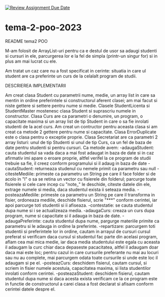 [![Review Assignment Due Date](https://classroom.github.com/assets/deadline-readme-button-24ddc0f5d75046c5622901739e7c5dd533143b0c8e959d652212380cedb1ea36.svg)](https://classroom.github.com/a/yw5p-AaX)
# tema-2-poo-2023

README tema2 POO

M-am folosit de ArrayList-uri pentru ca e destul de usor sa adaugi studenti si cursuri in ele, parcurgerea lor e la fel de simpla (printr-un singur for) si in plus am mai lucrat cu ele.

Am tratat un caz care nu a fost specificat in cerinte: situatia in care ul student are ca preferinte un curs de la celalalt program de studii.


DESCRIEREA IMPLEMENTARII

Am creat clasa Student cu parametrii nume, medie, un array list in care sa mentin in ordine preferintele si constructorul aferent clasei; am mai facut si niste gettere si settere pentru nume si medie.
Clasele StudentLicenta si StudentMaster mostenesc clasa Student si suprascriu numele in constructor.
Clasa Curs are ca parametri o denumire, un program, o capacitate maxima si un array list de tip Student in care o sa fie inrolati studenti de la acel curs. Am creat un contructor pentru aceasta clasa si am creat ca metode 2 gettere pentru nume si capacitate.
Clasa ErrorDuplicate este o clasa pentru o exceptie proprie.
Clasa Secretariat are ca parametri 2 array listuri: unul de tip Studenti si unul de tip Curs, ca un fel de baza de date pentru studenti si pentru cursuri. Ca metode avem:
-adaugaStudent: cauta studentul sa vada daca a mai fost adaugat in baza de date si in caz afirmativ imi apare o eroare proprie, altfel verifel la ce program de studii trebuie sa fie, il creez conform programului si il adaug in baza de date
-cautaStudent: returneaza studenul cu nemele primit ca parametru sau null
-citesteMediile: primeste ca parametru un String pe care il face folder si de acolo in "l" o sa se retina un vector cu fisierele din folderul; parcurge toate fisierele si cele care incep cu "note_" le deschide, citeste datele din ele, extrage numele si media, daca studentul exista ii seteaza media.
-posteazaMediile: primeste ca parametru un String pe care il transforma in fisier, ordoneaza mediile, deschide fisierul, scrie "***" conform cerintei, iar apoi parcurge toti studentii si ii afiseaza.
-contestatie: se cauta studentul dupa nume si i se actualizeaza media.
-adaugaCurs: creaza un curs dupa program, nume si capacitate si il adauga in baza de date.
-adaugaPreferinte: cauta studentul dupa nume, pargurge materiile primite ca parametru si le adauga in ordine la preferinte.
-repartizare: parcurgem toti studentii si preferintele lor in ordine, cautam in arrayul de cursuri cursul preferat si verificam daca cursul si studentul fac parte din acelasi program, aflam cea mai mica medie, iar daca media studentului este egala cu aceasta il adaugam la curc chiar daca depaseste pacacitatea, altfel il adaugam doar daca mai este loc; pentru cazul in care cursurile preferante nu mai au locuri sau nu au complete, mai parcurgem odata toate cursurile si unde este loc il adaugam si pe el.
-posteazCurs: deschidem fisierul, cautam cursul, si scriem in fisier numele acestuia, capacitatea maxima, si lista studentilor inrolati conform cerintei.
-posteazaStudent: deschidem fisierul, cautam studentul dupa nume si daca acesta exista verificam ce la ce program este in functie de constructorul a carei clasa a fost declarat si afisam conform cerintei datele despre el.
